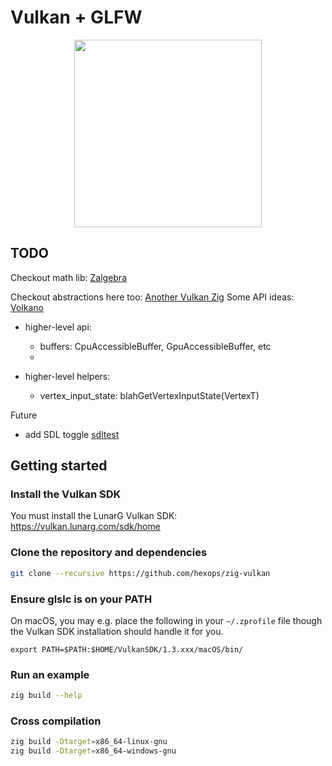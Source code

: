 # Vulkan + GLFW

<p align="center"><img height="300" src="https://developer.nvidia.com/sites/default/files/akamai/Vulcan-1-3.png" /></p>

## TODO
Checkout math lib: [Zalgebra](https://github.com/kooparse/zalgebra)

Checkout abstractions here too: [Another Vulkan Zig](https://github.com/maxxnino/another-vulkan-zig)
Some API ideas: [Volkano](https://github.com/vulkano-rs/vulkano)
- higher-level api:
    - buffers: CpuAccessibleBuffer, GpuAccessibleBuffer, etc
    -

- higher-level helpers:
    - vertex_input_state: blahGetVertexInputState(VertexT)


Future
- add SDL toggle [sdltest](https://github.com/SpexGuy/sdltest)

## Getting started

### Install the Vulkan SDK

You must install the LunarG Vulkan SDK: https://vulkan.lunarg.com/sdk/home

### Clone the repository and dependencies

```sh
git clone --recursive https://github.com/hexops/zig-vulkan
```

### Ensure glslc is on your PATH

On macOS, you may e.g. place the following in your `~/.zprofile` file though the Vulkan SDK installation should handle it for you.
```
export PATH=$PATH:$HOME/VulkanSDK/1.3.xxx/macOS/bin/
```

### Run an example
```sh
zig build --help
```

### Cross compilation
```sh
zig build -Dtarget=x86_64-linux-gnu
zig build -Dtarget=x86_64-windows-gnu
```
